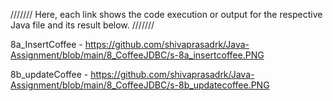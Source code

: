 /////// Here, each link shows the code execution or output for the respective Java file and its result below. ///////

8a_InsertCoffee - https://github.com/shivaprasadrk/Java-Assignment/blob/main/8_CoffeeJDBC/s-8a_insertcoffee.PNG

8b_updateCoffee - https://github.com/shivaprasadrk/Java-Assignment/blob/main/8_CoffeeJDBC/s-8b_updatecoffee.PNG
